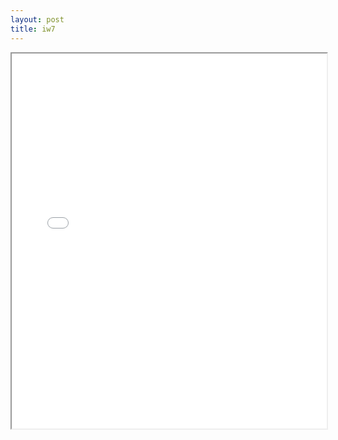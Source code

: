 ```yaml
---
layout: post
title: iw7
---
```


<div class="pdf-container">
<iframe src="/ea/assets/pdfs/pub.n.ins/iw7.pdf" height="600" width="100%" allowFullScreen="true"></iframe>
</div>

